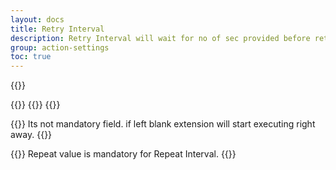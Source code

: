 ```yaml
---
layout: docs
title: Retry Interval
description: Retry Interval will wait for no of sec provided before retry to find XPath of Action. default is 1 sec
group: action-settings
toc: true
---
```


{{<img settings-retry.png>}}

{{<markdown>}}
{{<partial example-float.md>}}
{{</markdown >}}

{{<callout info>}}
Its not mandatory field. if left blank extension will start executing right away.
{{</callout>}}

{{<callout warning>}}
Repeat value is mandatory for Repeat Interval.
{{</callout>}}